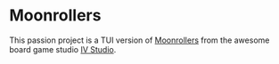 # Moonrollers
This passion project is a TUI version of [Moonrollers](https://shop.iv.studio/collections/moonrollers-1) from the awesome board game studio [IV Studio](https://shop.iv.studio/).
